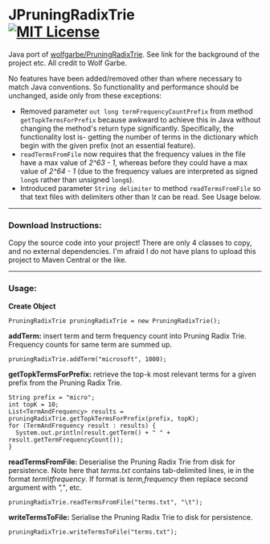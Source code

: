 JPruningRadixTrie<br> 
[![MIT License](https://img.shields.io/github/license/wolfgarbe/pruningradixtrie.png)](https://github.com/wolfgarbe/PruningRadixTrie/blob/master/LICENSE)
========
Java port of [wolfgarbe/PruningRadixTrie](https://github.com/wolfgarbe/PruningRadixTrie). See link for the background of the project etc. All credit to Wolf Garbe.  
  
  
No features have been added/removed other than where necessary to match Java conventions. So functionality and performance should be unchanged, aside only from these exceptions:  
- Removed parameter `out long termFrequencyCountPrefix` from method `getTopkTermsForPrefix` because awkward to achieve this in Java without changing the method's return type significantly. Specifically, the functionality lost is- getting the number of terms in the dictionary which begin with the given prefix (not an essential feature). 
- `readTermsFromFile` now requires that the frequency values in the file have a max value of *2^63 - 1*, whereas before they could have a max value of *2^64 - 1* (due to the frequency values are interpreted as signed `long`s rather than unsigned `long`s). 
- Introduced parameter `String delimiter` to method `readTermsFromFile` so that text files with delimiters other than *\t* can be read. See Usage below. 

***

### Download Instructions:
Copy the source code into your project! There are only 4 classes to copy, and no external dependencies. I'm afraid I do not have plans to upload this project to Maven Central or the like. 

***

### Usage: 

**Create Object**
``` 
PruningRadixTrie pruningRadixTrie = new PruningRadixTrie();
``` 
**addTerm:** insert term and term frequency count into Pruning Radix Trie. Frequency counts for same term are summed up.
```
pruningRadixTrie.addTerm("microsoft", 1000);
```
**getTopkTermsForPrefix:** retrieve the top-k most relevant terms for a given prefix from the Pruning Radix Trie.
``` 
String prefix = "micro";
int topK = 10;
List<TermAndFrequency> results = pruningRadixTrie.getTopkTermsForPrefix(prefix, topK);
for (TermAndFrequency result : results) {
  System.out.println(result.getTerm() + " " + result.getTermFrequencyCount());
}
``` 
**readTermsFromFile:** Deserialise the Pruning Radix Trie from disk for persistence. Note here that *terms.txt* contains tab-delimited lines, ie in the format *term\tfrequency*. If format is *term,frequency* then replace second argument with *","*, etc.
``` 
pruningRadixTrie.readTermsFromFile("terms.txt", "\t");
```
**writeTermsToFile:** Serialise the Pruning Radix Trie to disk for persistence.
``` 
pruningRadixTrie.writeTermsToFile("terms.txt");
```


